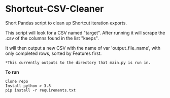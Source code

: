 # Shortcut-CSV-Cleaner
Short Pandas script to clean up Shortcut iteration exports.

This script will look for a CSV named "target". After running it will scrape the .csv of
the columns found in the list "keeps".

It will then output a new CSV with the name of var 'output_file_name', with only completed rows, sorted by Features first.
```
*This currently outputs to the directory that main.py is run in.
```

**To run**
```
Clone repo
Install python > 3.8
pip install -r requirements.txt
```
